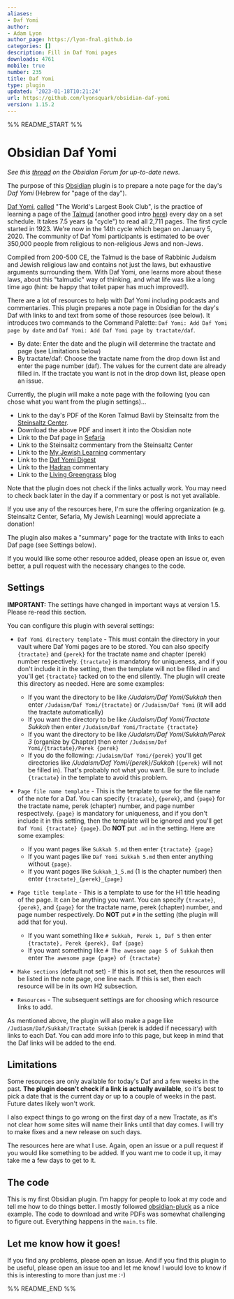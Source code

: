 ```yaml
---
aliases:
- Daf Yomi
author:
- Adam Lyon
author_page: https://lyon-fnal.github.io
categories: []
description: Fill in Daf Yomi pages
downloads: 4761
mobile: true
number: 235
title: Daf Yomi
type: plugin
updated: '2023-01-18T10:21:24'
url: https://github.com/lyonsquark/obsidian-daf-yomi
version: 1.15.2
---
```


%% README_START %%

# Obsidian Daf Yomi

*See this [thread](https://forum.obsidian.md/t/new-plugin-daf-yomi/22075) on the Obsidian Forum for up-to-date news.*

The purpose of this [Obsidian](https://obsidian.md) plugin is to prepare a note page for the day's *Daf Yomi* (Hebrew for "page of the day").

[Daf Yomi](https://en.wikipedia.org/wiki/Daf_Yomi), [called](https://www.wsj.com/articles/the-worlds-largest-book-club-1505861966) "The World's Largest Book Club", is the practice of learning a page of the [Talmud](https://en.wikipedia.org/wiki/Talmud) (another good intro [here](https://steinsaltz.org/talmud/)) every day on a set schedule. It takes 7.5 years (a "cycle") to read all 2,711 pages. The first cycle started in 1923. We're now in the 14th cycle which began on January 5, 2020. The community of Daf Yomi participants is estimated to be over 350,000 people from religious to non-religious Jews and non-Jews.

Compiled from 200-500 CE, the Talmud is the base of Rabbinic Judaism and Jewish religious law and contains not just the laws, but exhaustive arguments surrounding them. With Daf Yomi, one learns more about these laws, about this "talmudic" way of thinking, and what life was like a long time ago (hint: be happy that toilet paper has much improved!).

There are a lot of resources to help with Daf Yomi including podcasts and commentaries. This plugin prepares a note page in Obsidian for the day's Daf with links to and text from some of those resources (see below). It introduces two commands to the Command Palette: `Daf Yomi: Add Daf Yomi page by date` and `Daf Yomi: Add Daf Yomi page by tractate/daf`.

- By date: Enter the date and the plugin will determine the tractate and page (see Limitations below)
- By tractate/daf: Choose the tractate name from the drop down list and enter the page number (daf). The values for the current date are already filled in. If the tractate you want is not in the drop down list, please open an issue. 

Currently, the plugin will make a note page with the following (you can chose what you want from the plugin settings)...

- Link to the day's PDF of the Koren Talmud Bavli by Steinsaltz from the [Steinsaltz Center](https://www.steinsaltz-center.org/home/doc.aspx?mCatID=68446).
- Download the above PDF and insert it into the Obsidian note
- Link to the Daf page in [Sefaria](https://www.sefaria.org/daf-yomi)
- Link to the Steinsaltz commentary from the Steinsaltz Center
- Link to the [My Jewish Learning](https://www.myjewishlearning.com/category/study/jewish-texts/talmud/) commentary
- Link to the [Daf Yomi Digest](https://www.dafdigest.org)
- Link to the [Hadran](https://hadran.org.il) commentary
- Link to the [Living Greengrass](https://livinggreengrass.home.blog) blog

Note that the plugin does not check if the links actually work. You may need to check back later in the day if a commentary or post is not yet available. 

If you use any of the resources here, I'm sure the offering organization (e.g. Steinsaltz Center, Sefaria, My Jewish Learning) would appreciate a donation!

The plugin also makes a "summary" page for the tractate with links to each Daf page (see Settings below).

If you would like some other resource added, please open an issue or, even better, a pull request with the necessary changes to the code.

## Settings

**IMPORTANT:** The settings have changed in important ways at version 1.5. Please re-read this section.

You can configure this plugin with several settings:

- `Daf Yomi directory template` - This must contain the directory in your vault where Daf Yomi pages are to be stored. You can also specify `{tractate}` and `{perek}` for the tractate name and chapter (perek) number respectively. `{tractate}` is mandatory for uniqueness, and if you don't include it in the setting, then the template will not be filled in and you'll get `{tractate}` tacked on to the end silently. The plugin will create this directory as needed. Here are some examples:
  - If you want the directory to be like */Judaism/Daf Yomi/Sukkah* then enter `/Judaism/Daf Yomi/{tractate}` or `/Judaism/Daf Yomi` (it will add the tractate automatically)
  - If you want the directory to be like */Judaism/Daf Yomi/Tractate Sukkah* then enter `/Judaism/Daf Yomi/Tractate {tractate}`
  - If you want the directory to be like */Judaism/Daf Yomi/Sukkah/Perek 3* (organize by Chapter) then enter `/Judaism/Daf Yomi/{tractate}/Perek {perek}`
  - If you do the following: `/Judaism/Daf Yomi/{perek}` you'll get directories like */Judaism/Daf Yomi/{perek}/Sukkah* (`{perek}` will not be filled in). That's probably not what you want. Be sure to include `{tractate}` in the template to avoid this problem.

- `Page file name template` - This is the template to use for the file name of the note for a Daf. You can specify `{tracate}`, `{perek}`, and `{page}` for the tractate name, perek (chapter) number, and page number respectively. `{page}` is mandatory for uniqueness, and if you don't include it in this setting, then the template will be ignored and you'll get `Daf Yomi {tractate} {page}`. Do **NOT** put `.md` in the setting. Here are some examples:
  - If you want pages like `Sukkah 5.md` then enter `{tractate} {page}`
  - If you want pages like `Daf Yomi Sukkah 5.md` then enter anything without `{page}`.
  - If you want pages like `Sukkah_1_5.md` (1 is the chapter number) then enter `{tractate}_{perek}_{page}`

- `Page title template` - This is a template to use for the H1 title heading of the page. It can be anything you want. You can specify `{tracate}`, `{perek}`, and `{page}` for the tractate name, perek (chapter) number, and page number respectively. Do **NOT** put `#` in the setting (the plugin will add that for you).
  - If you want something like `# Sukkah, Perek 1, Daf 5` then enter `{tractate}, Perek {perek}, Daf {page}`
  - If you want something like `# The awesome page 5 of Sukkah` then enter `The awesome page {page} of {tractate}`

- `Make sections` (default not set) - If this is not set, then the resources will be listed in the note page, one line each. If this is set, then each resource will be in its own H2 subsection.

- `Resources` - The subsequent settings are for choosing which resource links to add.

As mentioned above, the plugin will also make a page like `/Judiasm/Daf/Sukkah/Tractate Sukkah` (perek is added if necessary) with links to each Daf. You can add more info to this page, but keep in mind that the Daf links will be added to the end.

## Limitations
Some resources are only available for today's Daf and a few weeks in the past. **The plugin doesn't check if a link is actually available**, so it's best to pick a date that is the current day or up to a couple of weeks in the past. Future dates likely won't work.

I also expect things to go wrong on the first day of a new Tractate, as it's not clear how some sites will name their links until that day comes. I will try to make fixes and a new release on such days.

The resources here are what I use. Again, open an issue or a pull request if you would like something to be added. If you want me to code it up, it may take me a few days to get to it.

## The code
This is my first Obsidian plugin. I'm happy for people to look at my code and tell me how to do things better. I mostly followed [obsidian-pluck](https://github.com/kevboh/obsidian-pluck) as a nice example. The code to download and write PDFs was somewhat challenging to figure out. Everything happens in the `main.ts` file.

## Let me know how it goes!
If you find any problems, please open an issue. And if you find this plugin to be useful, please open an issue too and let me know! I would love to know if this is interesting to more than just me :-)


%% README_END %%